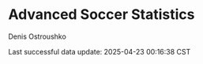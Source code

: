 # Advanced Soccer Statistics
Denis Ostroushko

<!-- gfm -->

Last successful data update: 2025-04-23 00:16:38 CST
